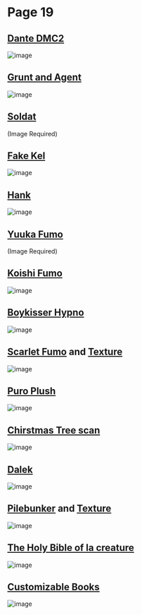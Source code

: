 # Page 19 
## [Dante DMC2](https://discord.com/channels/512287844258021376/1132040858343059638/1175925391848898660)
![image](https://github.com/madrod228/voicesoftheprinter/assets/9602000/a71a88c3-55be-4556-8a76-b68af636f52d)
## [Grunt and Agent](https://discord.com/channels/512287844258021376/1132040858343059638/1175951381849444402)
![image](https://github.com/madrod228/voicesoftheprinter/assets/9602000/85b662a2-38cb-4041-90e2-675e0bb38670)
## [Soldat](https://discord.com/channels/512287844258021376/1132040858343059638/1176173266537304179)
(Image Required)
## [Fake Kel](https://discord.com/channels/512287844258021376/1132040858343059638/1176210835249569903)
![image](https://github.com/madrod228/voicesoftheprinter/assets/9602000/1073c3af-33c2-4fb7-b74e-356da9cb9803)
## [Hank](https://discord.com/channels/512287844258021376/1132040858343059638/1176234508132044840)
![image](https://github.com/madrod228/voicesoftheprinter/assets/9602000/2ae80949-2919-41a2-8417-22a94136779f)
## [Yuuka Fumo](https://discord.com/channels/512287844258021376/1132040858343059638/1176394918298660955)
(Image Required)
## [Koishi Fumo](https://discord.com/channels/512287844258021376/1132040858343059638/1176530590166683750)
![image](https://github.com/madrod228/voicesoftheprinter/assets/9602000/2b4c24b0-0257-4863-9e4b-53a0f4e2e9ca)
## [Boykisser Hypno](https://discord.com/channels/512287844258021376/1132040858343059638/1176554854450208798)
![image](https://github.com/madrod228/voicesoftheprinter/assets/9602000/d49f9b0e-ab3b-4512-8bee-606110f90892)
## [Scarlet Fumo](https://discord.com/channels/512287844258021376/1132040858343059638/1176587077123571804) and [Texture](https://discord.com/channels/512287844258021376/1132040858343059638/1176585874629210182)
![image](https://github.com/madrod228/voicesoftheprinter/assets/9602000/852ac79e-b720-48bf-a472-cd860806e298)
## [Puro Plush](https://discord.com/channels/512287844258021376/1132040858343059638/1176612633529548810)
![image](https://github.com/madrod228/voicesoftheprinter/assets/9602000/9d6b9361-ab7a-4020-9fc7-e84acdf486ce)
## [Chirstmas Tree scan](https://discord.com/channels/512287844258021376/1132040858343059638/1176701165799485582)
![image](https://github.com/madrod228/voicesoftheprinter/assets/9602000/ef27ac55-30ca-48ba-81da-e4652af04791)
## [Dalek](https://discord.com/channels/512287844258021376/1132040858343059638/1176763723629735947)
![image](https://github.com/madrod228/voicesoftheprinter/assets/9602000/85a76542-e72b-471c-a6c6-e97f21daf089)
## [Pilebunker](https://discord.com/channels/512287844258021376/1132040858343059638/1177066559315902554) and [Texture](https://discord.com/channels/512287844258021376/1132040858343059638/1176950809490112532)
![image](https://github.com/madrod228/voicesoftheprinter/assets/9602000/6a393ab3-a32c-42a1-bfcb-3dfcd2ad32e6)
## [The Holy Bible of la creature](https://discord.com/channels/512287844258021376/1132040858343059638/1177025992242516058)
![image](https://github.com/madrod228/voicesoftheprinter/assets/9602000/e7a67394-f3aa-4296-a115-489e4731e1c5)
## [Customizable Books](https://discord.com/channels/512287844258021376/1132040858343059638/1177360639614783549)
![image](https://github.com/madrod228/voicesoftheprinter/assets/9602000/66660def-882c-407a-8813-aa4146397705)
